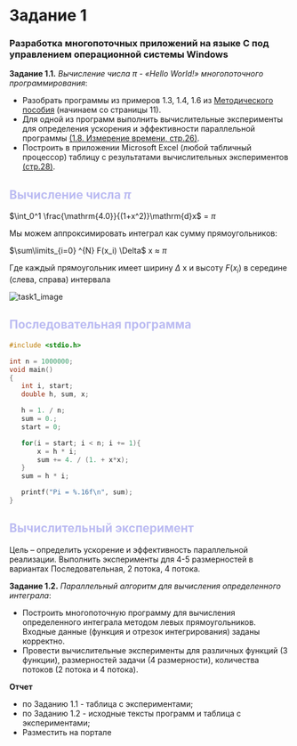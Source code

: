 # Задание 1

 ### Разработка многопоточных приложений на языке C под управлением операционной системы  Windows

 __Задание 1.1.__ *Вычисление числа 	$\pi$ - «Hello World!» многопоточного программирования*:
 + Разобрать программы из примеров 1.3, 1.4, 1.6 из [Методического пособия](https://github.com/IBetULookGood/bsu/blob/master/Parallel%20Systems%20(%D0%A0%D0%B0%D1%81%D0%BF%D1%80%D0%B5%D0%B4%D0%B5%D0%BB%D0%B5%D0%BD%D0%BD%D1%8B%D0%B5%20%D0%B8%20%D0%BF%D0%B0%D1%80%D0%B0%D0%BB%D0%BB%D0%B5%D0%BB%D1%8C%D0%BD%D1%8B%D0%B5%20%D1%81%D0%B8%D1%81%D1%82%D0%B5%D0%BC%D1%8B)/lab_1/theory.pdf) (начинаем со страницы 11).
 + Для одной из программ выполнить вычислительные эксперименты для определения ускорения и эффективности параллельной программы [(1.8. Измерение времени, стр.26)](https://github.com/IBetULookGood/bsu/blob/master/Parallel%20Systems%20(%D0%A0%D0%B0%D1%81%D0%BF%D1%80%D0%B5%D0%B4%D0%B5%D0%BB%D0%B5%D0%BD%D0%BD%D1%8B%D0%B5%20%D0%B8%20%D0%BF%D0%B0%D1%80%D0%B0%D0%BB%D0%BB%D0%B5%D0%BB%D1%8C%D0%BD%D1%8B%D0%B5%20%D1%81%D0%B8%D1%81%D1%82%D0%B5%D0%BC%D1%8B)/lab_1/theory.pdf).
 + Построить в приложении Microsoft Excel (любой табличный процессор) таблицу с результатами вычислительных экспериментов [(стр.28)](https://github.com/IBetULookGood/bsu/blob/master/Parallel%20Systems%20(%D0%A0%D0%B0%D1%81%D0%BF%D1%80%D0%B5%D0%B4%D0%B5%D0%BB%D0%B5%D0%BD%D0%BD%D1%8B%D0%B5%20%D0%B8%20%D0%BF%D0%B0%D1%80%D0%B0%D0%BB%D0%BB%D0%B5%D0%BB%D1%8C%D0%BD%D1%8B%D0%B5%20%D1%81%D0%B8%D1%81%D1%82%D0%B5%D0%BC%D1%8B)/lab_1/theory.pdf).
 
 ## <spans style="color: rgb(187, 187, 242)">Вычисление числа $\pi$</span>

$\int_0^1 \frac{\mathrm{4.0}}{(1+x^2)}\mathrm{d}x$ = $\pi$

Мы можем аппроксимировать интеграл как сумму прямоугольников:

$\sum\limits_{i=0} ^{N} F(x_i) \Delta$ x 	$\approx$ $\pi$ 

Где каждый прямоугольник имеет ширину $\Delta$ x и высоту $F(x_i)$ в середине (слева, справа) интервала

![task1_image](https://github.com/IBetULookGood/bsu/assets/90275659/ae915d66-154c-4e7d-a103-7d36bbbd6e3f)

 ## <span style="color: rgb(187, 187, 242)">Последовательная программа</span>
 ```C++
 #include <stdio.h>

 int n = 1000000;
 void main()
 {
    int i, start;
    double h, sum, x;

    h = 1. / n;
    sum = 0.;
    start = 0;

    for(i = start; i < n; i += 1){
        x = h * i;
        sum += 4. / (1. + x*x);
    }
    sum = h * i;

    printf("Pi = %.16f\n", sum);
 }
 ```

 ## <spans style="color: rgb(187, 187, 242)">Вычислительный эксперимент</span>
 Цель – определить ускорение и эффективность параллельной реализации. Выполнить эксперименты для 4-5 размерностей в вариантах Последовательная, 2 потока, 4 потока.


 __Задание 1.2.__ *Параллельный алгоритм для вычисления определенного интеграла*:
 + Построить многопоточную программу для вычисления определенного интеграла методом левых прямоугольников. Входные данные (функция и отрезок интегрирования) заданы корректно.
 + Провести вычислительные эксперименты для различных функций (3 функции), размерностей задачи (4 размерности), количества потоков (2 потока и 4 потока).

 __Отчет__
 + по Заданию 1.1 - таблица с экспериментами;
 + по Заданию 1.2 - исходные тексты программ и таблица с экспериментами;
 + Разместить на портале


